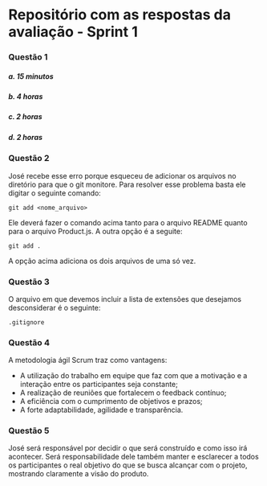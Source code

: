 # Repositório com as respostas da avaliação - Sprint 1

### Questão 1
##### a. 15 minutos
##### b. 4 horas
##### c. 2 horas
##### d. 2 horas


### Questão 2
José recebe esse erro porque esqueceu de adicionar os arquivos no diretório para que o git monitore. Para resolver esse problema basta ele digitar o seguinte comando:

    git add <nome_arquivo> 
    
Ele deverá fazer o comando acima tanto para o arquivo README quanto para o arquivo Product.js. A outra opção é a seguite:

    git add .
        
A opção acima adiciona os dois arquivos de uma só vez.


### Questão 3
O arquivo em que devemos incluir a lista de extensões que desejamos desconsiderar é o seguinte:

    .gitignore 

### Questão 4
 A metodologia ágil Scrum traz como vantagens:
- A utilização do trabalho em equipe que faz com que a motivação e a interação entre os participantes seja constante;
- A realização de reuniões que fortalecem o feedback contínuo;
- A eficiência com o cumprimento de objetivos e prazos; 
- A forte adaptabilidade, agilidade e transparência.


### Questão 5
José será responsável por decidir o que será construído e como isso irá acontecer. Será responsabilidade dele também manter e esclarecer a todos os participantes o real objetivo do que se busca alcançar com o projeto, mostrando claramente a visão do produto. 
